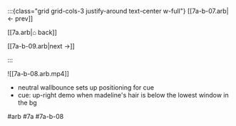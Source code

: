 :::{class="grid grid-cols-3 justify-around text-center w-full"}
[[7a-b-07.arb|← prev]]

[[7a.arb|⌂ back]]

[[7a-b-09.arb|next →]]

:::

![[7a-b-08.arb.mp4]]

* neutral wallbounce sets up positioning for cue
* cue: up-right demo when madeline's hair is below the lowest window in the bg

#arb #7a #7a-b-08

